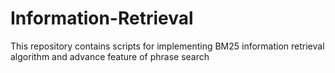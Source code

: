 # Information-Retrieval

This repository contains scripts for implementing BM25 information retrieval algorithm and advance feature of phrase search
